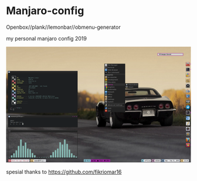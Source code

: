 # Manjaro-config
Openbox//plank//lemonbar//obmenu-generator

my personal manjaro config 2019

![alt text](https://github.com/deniraa978/Manjaro-config/blob/master/preview.png)

spesial thanks to https://github.com/fikriomar16
